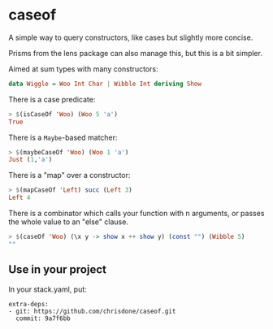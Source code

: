 # caseof

A simple way to query constructors, like cases but slightly more
concise.

Prisms from the lens package can also manage this, but this is a bit
simpler.

Aimed at sum types with many constructors:

``` haskell
data Wiggle = Woo Int Char | Wibble Int deriving Show
```

There is a case predicate:

``` haskell
> $(isCaseOf 'Woo) (Woo 5 'a')
True
```

There is a `Maybe`-based matcher:

``` haskell
> $(maybeCaseOf 'Woo) (Woo 1 'a')
Just (1,'a')
```

There is a "map" over a constructor:

``` haskell
> $(mapCaseOf 'Left) succ (Left 3)
Left 4
```

There is a combinator which calls your function with n arguments, or
passes the whole value to an "else" clause.

``` haskell
> $(caseOf 'Woo) (\x y -> show x ++ show y) (const "") (Wibble 5)
""
```

## Use in your project

In your stack.yaml, put:

```
extra-deps:
- git: https://github.com/chrisdone/caseof.git
  commit: 9a7f6bb
```
